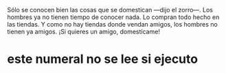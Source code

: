 Sólo se conocen bien las cosas que se domestican —dijo el zorro—. 
Los hombres ya no tienen tiempo de conocer nada. 
Lo compran todo hecho en las tiendas. 
Y como no hay tiendas donde vendan amigos, 
los hombres no tienen ya amigos. 
¡Si quieres un amigo, domestícame!
# este numeral no se lee si ejecuto
